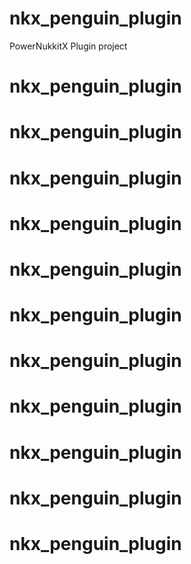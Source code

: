 # nkx_penguin_plugin
PowerNukkitX Plugin project
# nkx_penguin_plugin
# nkx_penguin_plugin
# nkx_penguin_plugin
# nkx_penguin_plugin
# nkx_penguin_plugin
# nkx_penguin_plugin
# nkx_penguin_plugin
# nkx_penguin_plugin
# nkx_penguin_plugin
# nkx_penguin_plugin
# nkx_penguin_plugin

